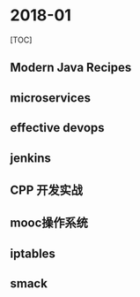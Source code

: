 # 2018-01

[TOC]

## Modern Java Recipes

## microservices

## effective devops

## jenkins

## CPP 开发实战

## mooc操作系统

## iptables

## smack
